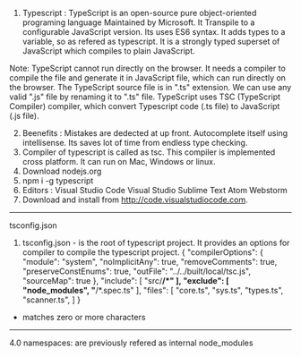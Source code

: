 1. Typescript : 
  TypeScript is an open-source pure object-oriented programing language Maintained by Microsoft.
  It Transpile to a configurable JavaScript version.
  Its uses ES6 syntax.
  It adds types to a variable, so as refered as typescript.
  It is a strongly typed superset of JavaScript which compiles to plain JavaScript.

  Note:
  TypeScript cannot run directly on the browser. It needs a compiler to compile the file and generate it in JavaScript file, which can run directly on the browser. The TypeScript source file is in ".ts" extension. We can use any valid ".js" file by renaming it to ".ts" file. TypeScript uses TSC (TypeScript Compiler) compiler, which convert Typescript code (.ts file) to JavaScript (.js file).
  
2. Beenefits :
  Mistakes are dedected at up front.
  Autocomplete itself using intellisense.
  Its saves lot of time from endless type checking.
3. Compiler of typescript is called as tsc. This compiler is implemented cross platform. It can run on Mac, Windows or linux.
4. Download nodejs.org
5. npm i -g typescript
6. Editors :
  Visual Studio Code
  Visual Studio 
  Sublime Text
  Atom 
  Webstorm
7. Download and install from http://code.visualstudiocode.com.

--------------------------------------------------------
tsconfig.json

1. tsconfig.json - is the root of typescript project.
It provides an options for compiler to compile the typescript project.
{
    "compilerOptions": {
        "module": "system",
        "noImplicitAny": true,
        "removeComments": true,
        "preserveConstEnums": true,
        "outFile": "../../built/local/tsc.js",
        "sourceMap": true
    },
    "include": [
        "src/**/*"
    ],
    "exclude": [
        "node_modules",
        "**/*.spec.ts"
    ],
    "files": [
        "core.ts",
        "sys.ts",
        "types.ts",
        "scanner.ts",
    ]
}

* matches zero or more characters

---------------------------------------------------------------

4.0 namespaces: are previously refered as internal node_modules


